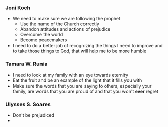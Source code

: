 ### Joni Koch
- We need to make sure we are following the prophet
  - Use the name of the Church correctly
  - Abandon attitudes and actions of prejudice
  - Overcome the world 
  - Become peacemakers
- I need to do a better job of recognizing the things I need to improve and to take those things to God, that will help me to be more humble

### Tamara W. Runia
- I need to look at my family with an eye towards eternity
- Eat the fruit and be an example of the light that it fills you with
- Make sure the words that you are saying to others, especially your family, are words that you are proud of and that you won't **ever** regret

### Ulysses S. Soares
- Don't be prejudiced
- 